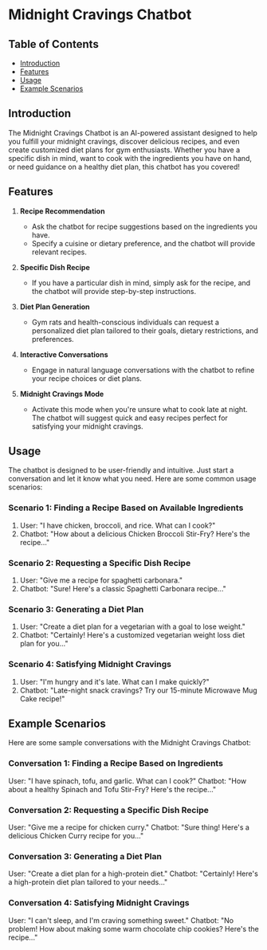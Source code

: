 # Midnight Cravings Chatbot



## Table of Contents
- [Introduction](#introduction)
- [Features](#features)
- [Usage](#usage)
- [Example Scenarios](#example-scenarios)


## Introduction

The Midnight Cravings Chatbot is an AI-powered assistant designed to help you fulfill your midnight cravings, discover delicious recipes, and even create customized diet plans for gym enthusiasts. Whether you have a specific dish in mind, want to cook with the ingredients you have on hand, or need guidance on a healthy diet plan, this chatbot has you covered!

## Features

1. **Recipe Recommendation**
   - Ask the chatbot for recipe suggestions based on the ingredients you have.
   - Specify a cuisine or dietary preference, and the chatbot will provide relevant recipes.

2. **Specific Dish Recipe**
   - If you have a particular dish in mind, simply ask for the recipe, and the chatbot will provide step-by-step instructions.

3. **Diet Plan Generation**
   - Gym rats and health-conscious individuals can request a personalized diet plan tailored to their goals, dietary restrictions, and preferences.

4. **Interactive Conversations**
   - Engage in natural language conversations with the chatbot to refine your recipe choices or diet plans.

5. **Midnight Cravings Mode**
   - Activate this mode when you're unsure what to cook late at night. The chatbot will suggest quick and easy recipes perfect for satisfying your midnight cravings.



## Usage

The chatbot is designed to be user-friendly and intuitive. Just start a conversation and let it know what you need. Here are some common usage scenarios:

### Scenario 1: Finding a Recipe Based on Available Ingredients
1. User: "I have chicken, broccoli, and rice. What can I cook?"
2. Chatbot: "How about a delicious Chicken Broccoli Stir-Fry? Here's the recipe..."

### Scenario 2: Requesting a Specific Dish Recipe
1. User: "Give me a recipe for spaghetti carbonara."
2. Chatbot: "Sure! Here's a classic Spaghetti Carbonara recipe..."

### Scenario 3: Generating a Diet Plan
1. User: "Create a diet plan for a vegetarian with a goal to lose weight."
2. Chatbot: "Certainly! Here's a customized vegetarian weight loss diet plan for you..."

### Scenario 4: Satisfying Midnight Cravings
1. User: "I'm hungry and it's late. What can I make quickly?"
2. Chatbot: "Late-night snack cravings? Try our 15-minute Microwave Mug Cake recipe!"

## Example Scenarios

Here are some sample conversations with the Midnight Cravings Chatbot:

### Conversation 1: Finding a Recipe Based on Ingredients
User: "I have spinach, tofu, and garlic. What can I cook?"
Chatbot: "How about a healthy Spinach and Tofu Stir-Fry? Here's the recipe..."

### Conversation 2: Requesting a Specific Dish Recipe
User: "Give me a recipe for chicken curry." 
Chatbot: "Sure thing! Here's a delicious Chicken Curry recipe for you..."

### Conversation 3: Generating a Diet Plan
User: "Create a diet plan for a high-protein diet."
Chatbot: "Certainly! Here's a high-protein diet plan tailored to your needs..."

### Conversation 4: Satisfying Midnight Cravings
User: "I can't sleep, and I'm craving something sweet."
Chatbot: "No problem! How about making some warm chocolate chip cookies? Here's the recipe..."

